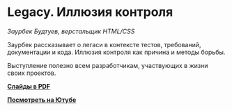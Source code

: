 # Legacy. Иллюзия контроля

_Заурбек Будтуев, верстальщик HTML/CSS_

Заурбек рассказывает о легаси в контексте тестов, требований, документации и кода. Иллюзия контроля как причина и методы борьбы.

Выступление полезно всем разработчикам, участвующих в жизни своих проектов.

**[Слайды в PDF](legacy.pdf)**

**[Посмотреть на Ютубе](https://youtu.be/plQRQ00ubgk)**
